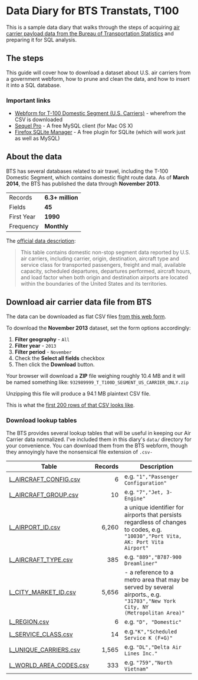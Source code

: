 # Data Diary for BTS Transtats, T100

This is a sample data diary that walks through the steps of acquiring [air carrier payload data from the Bureau of Transportation Statistics](http://www.transtats.bts.gov/DL_SelectFields.asp?Table_ID=259&DB_Short_Name=Air%20Carriers) and preparing it for SQL analysis.

## The steps

This guide will cover how to download a dataset about U.S. air carriers from a government webform, how to prune and clean the data, and how to insert it into a SQL database.


### Important links

- [Webform for T-100 Domestic Segment (U.S. Carriers)](http://www.transtats.bts.gov/DL_SelectFields.asp?Table_ID=259&DB_Short_Name=Air%20Carriers) - wherefrom the CSV is downloaded
- [Sequel Pro](http://www.sequelpro.com/) - A free MySQL client (for Mac OS X)
- [Firefox SQLite Manager](https://addons.mozilla.org/en-US/firefox/addon/sqlite-manager/?src) - A free plugin for SQLite (which will work just as well as MySQL)



## About the data

BTS has several databases related to air travel, including the T-100 Domestic Segment, which contains domestic flight route data. As of __March 2014__, the BTS has published the data through __November 2013__.

|            |                   |
| ---------  | ------------------|
| Records    |  __6.3+ million__ |
| Fields     | __45__ |
| First Year | __1990__ |
| Frequency  | __Monthly__ |

The [official data description](http://www.transtats.bts.gov/TableInfo.asp?Table_ID=259):

> This table contains domestic non-stop segment data reported by U.S. air carriers, including carrier, origin, destination, aircraft type and service class for transported passengers, freight and mail, available capacity, scheduled departures, departures performed, aircraft hours, and load factor when both origin and destination airports are located within the boundaries of the United States and its territories.

## Download air carrier data file from BTS

The data can be downloaded as flat CSV files [from this web form](http://www.transtats.bts.gov/DL_SelectFields.asp?Table_ID=259&DB_Short_Name=Air%20Carriers).

To download the __November 2013__ dataset, set the form options accordingly:

1. __Filter geography__ - `All`
2. __Filter year__ - `2013`
3. __Filter period__ - `November`
4. Check the __Select all fields__ checkbox
5. Then click the __Download__ button.

Your browser will download a __ZIP__ file weighing roughly 10.4 MB and it will be named something like: `932989999_T_T100D_SEGMENT_US_CARRIER_ONLY.zip`

Unzipping this file will produce a 94.1 MB plaintext CSV file. 

This is what the [first 200 rows of that CSV looks like](data/sample-T100D-segment-data.csv).

### Download lookup tables

The BTS provides several lookup tables that will be useful in keeping our Air Carrier data normalized. I've included them in this diary's `data/` directory for your convenience. You can download them from the BTS webform, though they annoyingly have the nonsensical file extension of `.csv-`

Table | Records | Description
------|--------:|------------
[L_AIRCRAFT_CONFIG.csv](data/lookup-tables/L_AIRCRAFT_CONFIG.csv)  |  6    | e.g. `"1","Passenger Configuration"` 
[L_AIRCRAFT_GROUP.csv](data/lookup-tables/L_AIRCRAFT_GROUP.csv)  |  10    |  e.g. `"7","Jet, 3-Engine"`
[L_AIRPORT_ID.csv](data/lookup-tables/L_AIRPORT_ID.csv)  |  6,260    |   a unique identifier for airports that persists regardless of changes to codes, e.g. `"10030","Port Vita, AK: Port Vita Airport"`
[L_AIRCRAFT_TYPE.csv](data/lookup-tables/L_AIRCRAFT_TYPE.csv)  |  385    |  e.g. `"889","B787-900 Dreamliner"`
[L_CITY_MARKET_ID.csv](data/lookup-tables/L_CITY_MARKET_ID.csv)  |  5,656    |   - a reference to a metro area that may be served by several airports., e.g. `"31703","New York City, NY (Metropolitan Area)"`
[L_REGION.csv](data/lookup-tables/L_REGION.csv)  |  6    |   e.g. `"D", "Domestic"`
[L_SERVICE_CLASS.csv](data/lookup-tables/L_SERVICE_CLASS.csv)  |  14    |  e.g.`"K","Scheduled Service K (F+G)"`
[L_UNIQUE_CARRIERS.csv](data/lookup-tables/L_UNIQUE_CARRIERS.csv)  |  1,565    |  e.g. `"DL","Delta Air Lines Inc."`
[L_WORLD_AREA_CODES.csv ](data/lookup-tables/L_WORLD_AREA_CODES.csv )  |  333    |   e.g. `"759","North Vietnam"`




